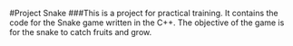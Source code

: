 #Project Snake
###This is a project for practical training. It contains the code for the Snake game written in the C++. The objective of the game is for the snake to catch fruits and grow.
